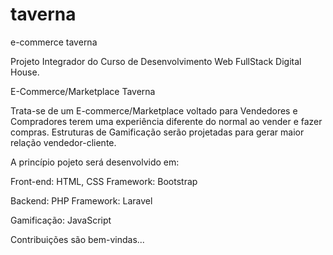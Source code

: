 # taverna
e-commerce taverna

Projeto Integrador do Curso de Desenvolvimento Web FullStack Digital House.

E-Commerce/Marketplace Taverna

Trata-se de um E-commerce/Marketplace voltado para Vendedores e Compradores terem uma experiência diferente do normal ao vender e fazer compras. Estruturas de Gamificação serão projetadas para gerar maior relação vendedor-cliente.

A princípio pojeto será desenvolvido em:

Front-end: HTML, CSS
Framework: Bootstrap

Backend: PHP
Framework: Laravel

Gamificação: JavaScript

Contribuições são bem-vindas...
